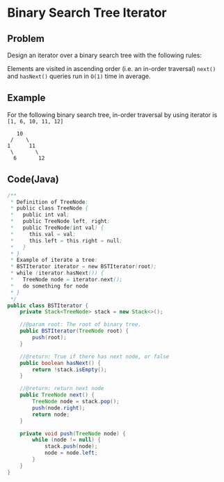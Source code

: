 # Binary Search Tree Iterator

## Problem

Design an iterator over a binary search tree with the following rules:

Elements are visited in ascending order (i.e. an in-order traversal)
`next()` and `hasNext()` queries run in `O(1)` time in average.

## Example

For the following binary search tree, in-order traversal by using iterator is `[1, 6, 10, 11, 12]`

```
   10
 /    \
1      11
 \       \
  6       12
```

## Code(Java)

```java
/**
 * Definition of TreeNode:
 * public class TreeNode {
 *   public int val;
 *   public TreeNode left, right;
 *   public TreeNode(int val) {
 *     this.val = val;
 *     this.left = this.right = null;
 *   }
 * }
 * Example of iterate a tree:
 * BSTIterator iterator = new BSTIterator(root);
 * while (iterator.hasNext()) {
 *   TreeNode node = iterator.next();
 *   do something for node
 * }
 */
public class BSTIterator {
    private Stack<TreeNode> stack = new Stack<>();

    //@param root: The root of binary tree.
    public BSTIterator(TreeNode root) {
        push(root);
    }

    //@return: True if there has next node, or false
    public boolean hasNext() {
        return !stack.isEmpty();
    }

    //@return: return next node
    public TreeNode next() {
        TreeNode node = stack.pop();
        push(node.right);
        return node;
    }

    private void push(TreeNode node) {
        while (node != null) {
            stack.push(node);
            node = node.left;
        }
    }
}
```
